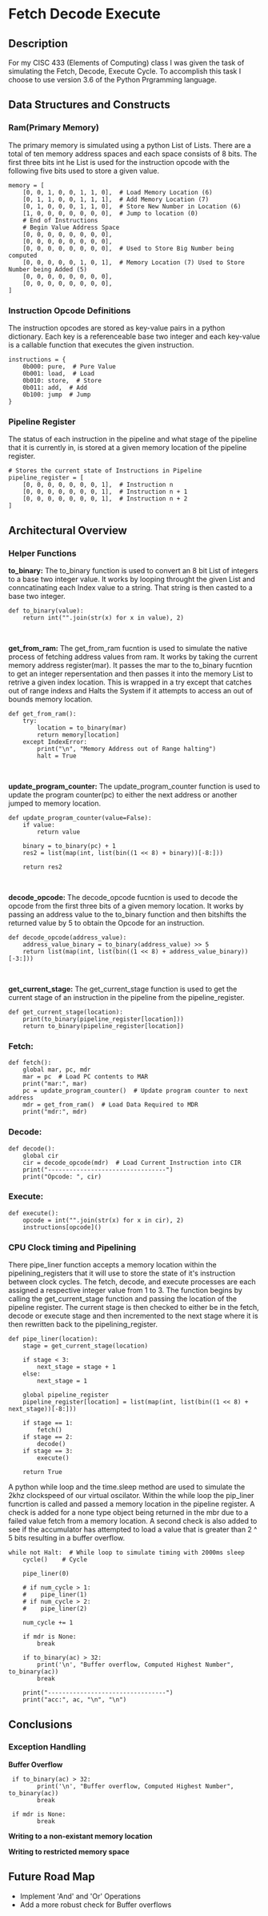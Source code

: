 # Fetch Decode Execute

## Description
<p> For my CISC 433 (Elements of Computing) class I was given the task of simulating the Fetch, Decode, Execute Cycle. To accomplish this task I choose to use version 3.6 of the Python Prgramming language. </p>


## Data Structures and Constructs

### Ram(Primary Memory)
<p>The primary memory is simulated using a python List of Lists. There are a total of ten memory address spaces and each space consists of 8 bits. The first three bits int he List is used for the instruction opcode with the following five bits used to store a given value.</p>

```
memory = [
    [0, 0, 1, 0, 0, 1, 1, 0],  # Load Memory Location (6)
    [0, 1, 1, 0, 0, 1, 1, 1],  # Add Memory Location (7)
    [0, 1, 0, 0, 0, 1, 1, 0],  # Store New Number in Location (6)
    [1, 0, 0, 0, 0, 0, 0, 0],  # Jump to location (0)
    # End of Instructions
    # Begin Value Address Space
    [0, 0, 0, 0, 0, 0, 0, 0],
    [0, 0, 0, 0, 0, 0, 0, 0],
    [0, 0, 0, 0, 0, 0, 0, 0],  # Used to Store Big Number being computed
    [0, 0, 0, 0, 0, 1, 0, 1],  # Memory Location (7) Used to Store Number being Added (5)
    [0, 0, 0, 0, 0, 0, 0, 0],
    [0, 0, 0, 0, 0, 0, 0, 0],
]
```

### Instruction Opcode Definitions
<p>The instruction opcodes are stored as key-value pairs in a python dictionary. Each key is a referenceable base two integer and each key-value is a callable function that executes the given instruction.</p>

```
instructions = {
    0b000: pure,  # Pure Value
    0b001: load,  # Load
    0b010: store,  # Store
    0b011: add,  # Add
    0b100: jump  # Jump
}
```


### Pipeline Register
<p>The status of each instruction in the pipeline and what stage of the pipeline that it is currently in, is stored at a given memory location of the pipeline register.</p>

```
# Stores the current state of Instructions in Pipeline
pipeline_register = [
    [0, 0, 0, 0, 0, 0, 0, 1],  # Instruction n
    [0, 0, 0, 0, 0, 0, 0, 1],  # Instruction n + 1
    [0, 0, 0, 0, 0, 0, 0, 1],  # Instruction n + 2
]
```


## Architectural Overview

### Helper Functions

<p><b>to_binary:</b> The to_binary function is used to convert an 8 bit List of integers to a base two integer value. It works by looping throught the given List and conncatinating each Index value to a string. That string is then casted to a base two integer.</p>

```
def to_binary(value):
    return int("".join(str(x) for x in value), 2)

``` 
<br/>


<p><b>get_from_ram:</b> The get_from_ram fucntion is used to simulate the native process of fetching address values from ram. It works by taking the current memory address register(mar). It passes the mar to the to_binary fucntion to  get an integer repersentation and then passes it into the memory List to retrive a given index location. This is wrapped in a try except that catches out of range indexs and Halts the System if it attempts to access an out of bounds memory location.</p>

```
def get_from_ram():
    try:
        location = to_binary(mar)
        return memory[location]
    except IndexError:
        print("\n", "Memory Address out of Range halting")
        halt = True
```
<br/>

<p><b>update_program_counter:</b> The update_program_counter function is used to update the program counter(pc) to either the next address or another jumped to memory location.</p>

```
def update_program_counter(value=False):
    if value:
        return value

    binary = to_binary(pc) + 1
    res2 = list(map(int, list(bin((1 << 8) + binary))[-8:]))

    return res2
``` 
<br/>

<p><b>decode_opcode:</b> The decode_opcode fucntion is used to decode the opcode from the first three bits of a given memory location. It works by passing an address value to the to_binary function and then bitshifts the returned value by 5 to obtain the Opcode for an instruction.</p>

``` 
def decode_opcode(address_value):
    address_value_binary = to_binary(address_value) >> 5
    return list(map(int, list(bin((1 << 8) + address_value_binary))[-3:]))
``` 
<br/>

<p><b>get_current_stage:</b> The get_current_stage function is used to get the current stage of an instruction in the pipeline from the pipeline_register.</p>

``` 
def get_current_stage(location):
    print(to_binary(pipeline_register[location]))
    return to_binary(pipeline_register[location])
``` 

### Fetch:
```
def fetch():
    global mar, pc, mdr
    mar = pc  # Load PC contents to MAR
    print("mar:", mar)
    pc = update_program_counter()  # Update program counter to next address
    mdr = get_from_ram()  # Load Data Required to MDR
    print("mdr:", mdr)
```

### Decode:
```
def decode():
    global cir
    cir = decode_opcode(mdr)  # Load Current Instruction into CIR
    print("---------------------------------")
    print("Opcode: ", cir)
```

### Execute:
```
def execute():
    opcode = int("".join(str(x) for x in cir), 2)
    instructions[opcode]()
```

### CPU Clock timing and Pipelining

<p>There pipe_liner function accepts a memory location within the pipelining_registers that it will use to store the state of it's instruction between clock cycles. The fetch, decode, and execute processes are each assigned a respective integer value from 1 to 3. The function begins by calling the get_current_stage function and passing the location of the pipeline register. The current stage is then checked to either be in the fetch, decode or execute stage and then incremented to the next stage where it is then rewritten back to the pipelining_register.<p>
    
```
def pipe_liner(location):
    stage = get_current_stage(location)

    if stage < 3:
        next_stage = stage + 1
    else:
        next_stage = 1

    global pipeline_register
    pipeline_register[location] = list(map(int, list(bin((1 << 8) + next_stage))[-8:]))

    if stage == 1:
        fetch()
    if stage == 2:
        decode()
    if stage == 3:
        execute()

    return True

```

<p>A python while loop and the time.sleep method are used to simulate the 2khz clockspeed of our virtual oscilator. Within the while loop the pip_liner funcrtion is called and passed a memory location in the pipeline register. A check is added for a none type object being returned in the mbr due to a failed value fetch from a memory location. A second check is also added to see if the accumulator has attempted to load a value that is greater than 2 ^ 5 bits resulting in a buffer overflow.</p>

```
while not Halt:  # While loop to simulate timing with 2000ms sleep
    cycle()    # Cycle

    pipe_liner(0)

    # if num_cycle > 1:
    #    pipe_liner(1)
    # if num_cycle > 2:
    #    pipe_liner(2)

    num_cycle += 1

    if mdr is None:
        break

    if to_binary(ac) > 32:
        print('\n', "Buffer overflow, Computed Highest Number", to_binary(ac))
        break

    print("---------------------------------")
    print("acc:", ac, "\n", "\n")
```

## Conclusions

### Exception Handling

<p><b>Buffer Overflow</b></p>

```
 if to_binary(ac) > 32:
        print('\n', "Buffer overflow, Computed Highest Number", to_binary(ac))
        break
```

```
 if mdr is None:
        break
```

<p><b>Writing to a non-existant memory location</b></p>
    
<p><b>Writing to restricted memory space</b></p>


## Future Road Map
<ul>
<li>Implement 'And' and 'Or' Operations</li>
<li>Add a more robust check for Buffer overflows</li>
</ul>
